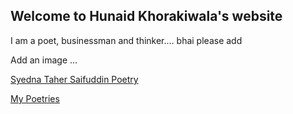 ## Welcome to Hunaid Khorakiwala's website

I am a poet, businessman and thinker....  bhai please add

Add an image ...





[Syedna Taher Saifuddin Poetry](http://mhk3000.github.io/papa-website/sts.md)

[My Poetries](http://mhk3000.github.io/papa-website/poetry.md)


